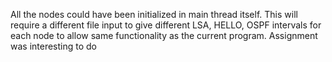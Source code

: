 All the nodes could have been initialized in main thread itself.
This will require a different file input to give different LSA, HELLO, OSPF intervals for each node to allow same functionality as the current program.
Assignment was interesting to do